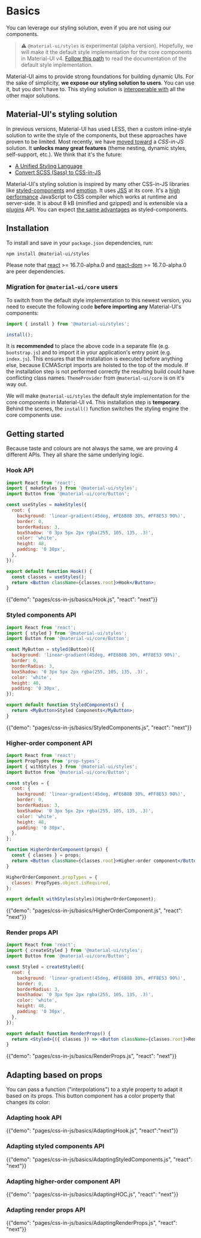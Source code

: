 # Basics

<p class="description">You can leverage our styling solution, even if you are not using our components.</p>

> ⚠️ `@material-ui/styles` is experimental (alpha version).
Hopefully, we will make it the default style implementation for the core components in Material-UI v4.
[Follow this path](/customization/css-in-js/) to read the documentation
of the default style implementation.

Material-UI aims to provide strong foundations for building dynamic UIs.
For the sake of simplicity, **we expose our styling solution to users**.
You can use it, but you don't have to. This styling solution is [interoperable with](/guides/interoperability/) all the other major solutions.

## Material-UI's styling solution

In previous versions, Material-UI has used LESS, then a custom inline-style solution to write the style of the
components, but these approaches have proven to be limited. Most recently, we have [moved toward](https://github.com/oliviertassinari/a-journey-toward-better-style)
a *CSS-in-JS* solution. It **unlocks many great features** (theme nesting, dynamic styles, self-support, etc.).
We think that it's the future:
- [A Unified Styling Language](https://medium.com/seek-blog/a-unified-styling-language-d0c208de2660)
- [Convert SCSS (Sass) to CSS-in-JS](https://egghead.io/courses/convert-scss-sass-to-css-in-js)

Material-UI's styling solution is inspired by many other CSS-in-JS libraries like [styled-components](https://www.styled-components.com/) and [emotion](https://emotion.sh/).
It uses [JSS](https://github.com/cssinjs/jss) at its core.
It's a [high performance](https://github.com/cssinjs/jss/blob/master/docs/performance.md) JavaScript to CSS compiler which works at runtime and server-side.
It is about 8 kB (minified and gzipped) and is extensible via a [plugins](https://github.com/cssinjs/jss/blob/master/docs/plugins.md) API.
You can expect [the same advantages](https://www.styled-components.com/docs/basics#motivation) as styled-components.

## Installation

To install and save in your `package.json` dependencies, run:

```sh
npm install @material-ui/styles
```

Please note that [react](https://www.npmjs.com/package/react) >= 16.7.0-alpha.0 and [react-dom](https://www.npmjs.com/package/react-dom) >= 16.7.0-alpha.0 are peer dependencies.

### Migration for `@material-ui/core` users

To switch from the default style implementation to this newest version, you need to execute the following code **before importing any** Material-UI's components:

```js
import { install } from '@material-ui/styles';

install();
```

It is **recommended** to place the above code in a separate file (e.g. `bootstrap.js`) and to import it in your application's entry point (e.g. `index.js`).
This ensures that the installation is executed before anything else, because ECMAScript imports are hoisted to the top of the module. If the installation step is not performed correctly the resulting build could have conflicting class names.
`ThemeProvider` from `@material-ui/core` is on it's way out.

We will make `@material-ui/styles` the default style implementation for the core components in Material-UI v4. This installation step is **temporary**.
Behind the scenes, the `install()` function switches the styling engine the core components use.

## Getting started

Because taste and colours are not always the same, we are proving 4 different APIs.
They all share the same underlying logic.

### Hook API

```jsx
import React from 'react';
import { makeStyles } from '@material-ui/styles';
import Button from '@material-ui/core/Button';

const useStyles = makeStyles({
  root: {
    background: 'linear-gradient(45deg, #FE6B8B 30%, #FF8E53 90%)',
    border: 0,
    borderRadius: 3,
    boxShadow: '0 3px 5px 2px rgba(255, 105, 135, .3)',
    color: 'white',
    height: 48,
    padding: '0 30px',
  },
});

export default function Hook() {
  const classes = useStyles();
  return <Button className={classes.root}>Hook</Button>;
}
```

{{"demo": "pages/css-in-js/basics/Hook.js", "react": "next"}}

### Styled components API

```jsx
import React from 'react';
import { styled } from '@material-ui/styles';
import Button from '@material-ui/core/Button';

const MyButton = styled(Button)({
  background: 'linear-gradient(45deg, #FE6B8B 30%, #FF8E53 90%)',
  border: 0,
  borderRadius: 3,
  boxShadow: '0 3px 5px 2px rgba(255, 105, 135, .3)',
  color: 'white',
  height: 48,
  padding: '0 30px',
});

export default function StyledComponents() {
  return <MyButton>Styled Components</MyButton>;
}
```

{{"demo": "pages/css-in-js/basics/StyledComponents.js", "react": "next"}}

### Higher-order component API

```jsx
import React from 'react';
import PropTypes from 'prop-types';
import { withStyles } from '@material-ui/styles';
import Button from '@material-ui/core/Button';

const styles = {
  root: {
    background: 'linear-gradient(45deg, #FE6B8B 30%, #FF8E53 90%)',
    border: 0,
    borderRadius: 3,
    boxShadow: '0 3px 5px 2px rgba(255, 105, 135, .3)',
    color: 'white',
    height: 48,
    padding: '0 30px',
  },
};

function HigherOrderComponent(props) {
  const { classes } = props;
  return <Button className={classes.root}>Higher-order component</Button>;
}

HigherOrderComponent.propTypes = {
  classes: PropTypes.object.isRequired,
};

export default withStyles(styles)(HigherOrderComponent);
```

{{"demo": "pages/css-in-js/basics/HigherOrderComponent.js", "react": "next"}}

### Render props API

```jsx
import React from 'react';
import { createStyled } from '@material-ui/styles';
import Button from '@material-ui/core/Button';

const Styled = createStyled({
  root: {
    background: 'linear-gradient(45deg, #FE6B8B 30%, #FF8E53 90%)',
    border: 0,
    borderRadius: 3,
    boxShadow: '0 3px 5px 2px rgba(255, 105, 135, .3)',
    color: 'white',
    height: 48,
    padding: '0 30px',
  },
});

export default function RenderProps() {
  return <Styled>{({ classes }) => <Button className={classes.root}>Render props</Button>}</Styled>;
}
```

{{"demo": "pages/css-in-js/basics/RenderProps.js", "react": "next"}}

## Adapting based on props

You can pass a function ("interpolations") to a style property to adapt it based on its props.
This button component has a color property that changes its color:

### Adapting hook API

{{"demo": "pages/css-in-js/basics/AdaptingHook.js", "react":"next"}}

### Adapting styled components API

{{"demo": "pages/css-in-js/basics/AdaptingStyledComponents.js", "react": "next"}}

### Adapting higher-order component API

{{"demo": "pages/css-in-js/basics/AdaptingHOC.js", "react": "next"}}

### Adapting render props API

{{"demo": "pages/css-in-js/basics/AdaptingRenderProps.js", "react": "next"}}
